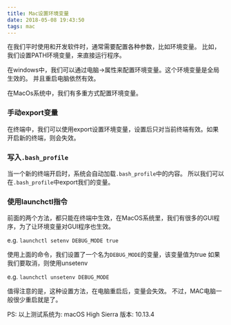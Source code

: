 ```yaml
---
title: Mac设置环境变量
date: 2018-05-08 19:43:50
tags: mac 
---
```


在我们平时使用和开发软件时，通常需要配置各种参数，比如环境变量。
比如，我们设置PATH环境变量，来直接运行程序。

在windows中，我们可以通过电脑->属性来配置环境变量。这个环境变量是全局生效的。
并且重启电脑依然有效。

在MacOs系统中，我们有多重方式配置环境变量。

### 手动export变量

在终端中，我们可以使用export设置环境变量，设置后只对当前终端有效。如果开启新的终端，则会失效。

### 写入`.bash_profile`

当一个新的终端开启时，系统会自动加载`.bash_profile`中的内容。
所以我们可以在`.bash_profile`中export我们的变量。

### 使用launchctl指令

前面的两个方法，都只能在终端中生效，在MacOS系统里，我们有很多的GUI程序，为了让环境变量对GUI程序也生效。

e.g. `launchctl setenv DEBUG_MODE true` 

使用上面的命令，我们设置了一个名为`DEBUG_MODE`的变量，该变量值为true
如果我们要取消，则使用unsetenv

e.g. `launchctl unsetenv DEBUG_MODE`

值得注意的是，这种设置方法，在电脑重启后，变量会失效。
不过，MAC电脑一般很少重启就是了。

PS: 以上测试系统为: macOS High Sierra 版本: 10.13.4

